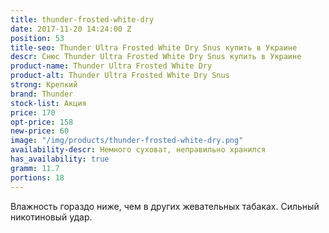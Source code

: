 ```yaml
---
title: thunder-frosted-white-dry
date: 2017-11-20 14:24:00 Z
position: 53
title-seo: Thunder Ultra Frosted White Dry Snus купить в Украине
descr: Снюс Thunder Ultra Frosted White Dry Snus купить в Украине
product-name: Thunder Ultra Frosted White Dry
product-alt: Thunder Ultra Frosted White Dry Snus
strong: Крепкий
brand: Thunder
stock-list: Акция
price: 170
opt-price: 158
new-price: 60
image: "/img/products/thunder-frosted-white-dry.png"
availability-descr: Немного суховат, неправильно хранился
has_availability: true
gramm: 11.7
portions: 18
---
```


Влажность гораздо ниже, чем в других жевательных табаках. Сильный никотиновый удар.